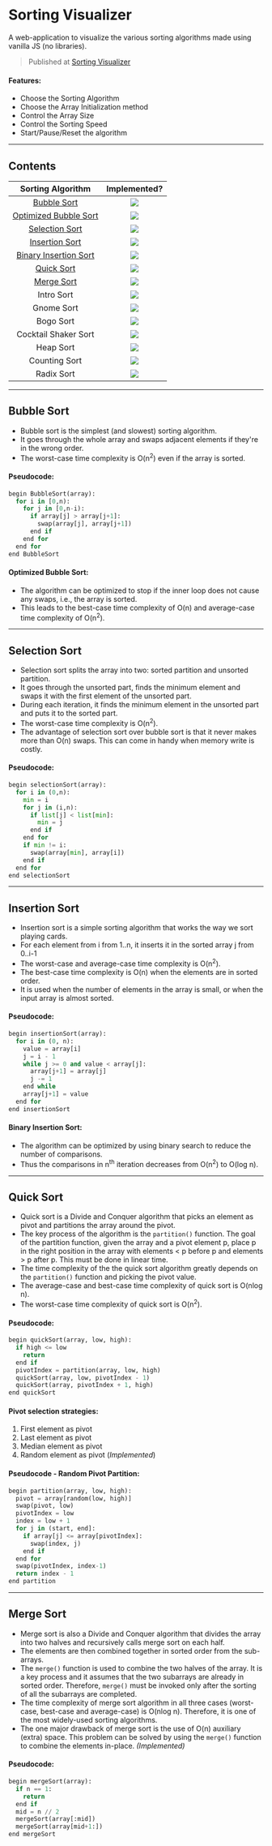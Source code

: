 # Sorting Visualizer
A web-application to visualize the various sorting algorithms made using vanilla JS (no libraries).
> Published at [Sorting Visualizer](https://shreeviknesh.github.io/SortingVisualizer/)
#### Features:
- Choose the Sorting Algorithm
- Choose the Array Initialization method
- Control the Array Size
- Control the Sorting Speed
- Start/Pause/Reset the algorithm

----
Contents
----
|Sorting Algorithm|Implemented?|
|:-:|:-:|
|[Bubble Sort](#bubble-sort)|<img src="https://img.shields.io/badge/-Yes-2ECC40">|
|[Optimized Bubble Sort](#optimized-bubble-sort)|<img src="https://img.shields.io/badge/-Yes-2ECC40">|
|[Selection Sort](#selection-sort)|<img src="https://img.shields.io/badge/-Yes-2ECC40">|
|[Insertion Sort](#insertion-sort)|<img src="https://img.shields.io/badge/-Yes-2ECC40">|
|[Binary Insertion Sort](#binary-insertion-sort)|<img src="https://img.shields.io/badge/-No-FF4136">|
|[Quick Sort](#quick-sort)|<img src="https://img.shields.io/badge/-Yes-2ECC40">|
|[Merge Sort](#merge-sort)|<img src="https://img.shields.io/badge/-Yes-2ECC40">|
|Intro Sort|<img src="https://img.shields.io/badge/-No-FF4136">|
|Gnome Sort|<img src="https://img.shields.io/badge/-No-FF4136">|
|Bogo Sort|<img src="https://img.shields.io/badge/-Yes-2ECC40">|
|Cocktail Shaker Sort|<img src="https://img.shields.io/badge/-No-FF4136">|
|Heap Sort|<img src="https://img.shields.io/badge/-No-FF4136">|
|Counting Sort|<img src="https://img.shields.io/badge/-No-FF4136">|
|Radix Sort|<img src="https://img.shields.io/badge/-No-FF4136">|

----
Bubble Sort
----
- Bubble sort is the simplest (and slowest) sorting algorithm.
- It goes through the whole array and swaps adjacent elements if they're in the wrong order. 
- The worst-case time complexity is O(n<sup>2</sup>) even if the array is sorted.
#### Pseudocode:
```python
begin BubbleSort(array):
  for i in [0,n):
    for j in [0,n-i):
      if array[j] > array[j+1]:
        swap(array[j], array[j+1])
      end if
    end for
  end for
end BubbleSort
```
#### Optimized Bubble Sort:
- The algorithm can be optimized to stop if the inner loop does not cause any swaps, i.e., the array is sorted.
- This leads to the best-case time complexity of O(n) and average-case time complexity of O(n<sup>2</sup>).
<!--
#### Pseudocode:
```python
begin BubbleSort(array):
  for i in [0,n):
    swapped = False
    for j in [0,n-i):
      if array[j] > array[j+1]:
        swap(array[j], array[j+1])
        swapped = True
      end if
    end for
    if swapped = False:
      break
    endif
  end for
end BubbleSort
```
-->

----
Selection Sort
----
- Selection sort splits the array into two: sorted partition and unsorted partition.
- It goes through the unsorted part, finds the minimum element and swaps it with the first element of the unsorted part.
- During each iteration, it finds the minimum element in the unsorted part and puts it to the sorted part.
- The worst-case time complexity is O(n<sup>2</sup>).
- The advantage of selection sort over bubble sort is that it never makes more than O(n) swaps. This can come in handy when memory write is costly.
#### Pseudocode:
```python
begin selectionSort(array):
  for i in (0,n):
    min = i
    for j in (i,n):
      if list[j] < list[min]:
        min = j
      end if
    end for
    if min != i:
      swap(array[min], array[i])
    end if
  end for
end selectionSort
```

----
Insertion Sort
----
- Insertion sort is a simple sorting algorithm that works the way we sort playing cards.
- For each element from i from 1..n, it inserts it in the sorted array j from 0..i-1
- The worst-case and average-case time complexity is O(n<sup>2</sup>).
- The best-case time complexity is O(n) when the elements are in sorted order.
- It is used when the number of elements in the array is small, or when the input array is almost sorted.
#### Pseudocode:
```python
begin insertionSort(array):
  for i in (0, n): 
    value = array[i]
    j = i - 1
    while j >= 0 and value < array[j]:
      array[j+1] = array[j] 
      j -= 1
    end while
    array[j+1] = value
  end for
end insertionSort
```
#### Binary Insertion Sort:
- The algorithm can be optimized by using binary search to reduce the number of comparisons.
- Thus the comparisons in n<sup>th</sup> iteration decreases from O(n<sup>2</sup>) to O(log n).

----
Quick Sort
----
- Quick sort is a Divide and Conquer algorithm that picks an element as pivot and partitions the array around the pivot.
- The key process of the algorithm is the `partition()` function. The goal of the partition function, given the array and a pivot element p, place p in the right position in the array with elements < p before p and elements > p after p. This must be done in linear time.
- The time complexity of the the quick sort algorithm greatly depends on the `partition()` function and picking the pivot value.
- The average-case and best-case time complexity of quick sort is O(nlog n).
- The worst-case time complexity of quick sort is O(n<sup>2</sup>).
#### Pseudocode:
```python
begin quickSort(array, low, high):
  if high <= low
    return
  end if
  pivotIndex = partition(array, low, high)
  quickSort(array, low, pivotIndex - 1)
  quickSort(array, pivotIndex + 1, high)   
end quickSort
```
#### Pivot selection strategies:
1. First element as pivot
2. Last element as pivot
3. Median element as pivot
4. Random element as pivot (*Implemented*)
#### Pseudocode - Random Pivot Partition:
```python
begin partition(array, low, high):
  pivot = array[random(low, high)]
  swap(pivot, low)
  pivotIndex = low
  index = low + 1
  for j in (start, end]:
    if array[j] <= array[pivotIndex]:
      swap(index, j)
    end if
  end for
  swap(pivotIndex, index-1)
  return index - 1
end partition
```

----
Merge Sort
---- 
- Merge sort is also a Divide and Conquer algorithm that divides the array into two halves and recursively calls merge sort on each half.
- The elements are then combined together in sorted order from the sub-arrays.
- The `merge()` function is used to combine the two halves of the array. It is a key process and it assumes that the two subarrays are already in sorted order. Therefore, `merge()` must be invoked only after the sorting of all the subarrays are completed.
- The time complexity of merge sort algorithm in all three cases (worst-case, best-case and average-case) is O(nlog n). Therefore, it is one of the most widely-used sorting algorithms.
- The one major drawback of merge sort is the use of O(n) auxiliary (extra) space. This problem can be solved by using the `merge()` function to combine the elements in-place. *(Implemented)*
#### Pseudocode:
```python
begin mergeSort(array):
  if n == 1:
    return
  end if
  mid = n // 2
  mergeSort(array[:mid])
  mergeSort(array[mid+1:])   
end mergeSort
```
